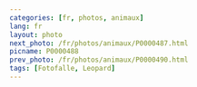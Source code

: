 ```yaml
---
categories: [fr, photos, animaux]
lang: fr
layout: photo
next_photo: /fr/photos/animaux/P0000487.html
picname: P0000488
prev_photo: /fr/photos/animaux/P0000490.html
tags: [Fotofalle, Leopard]
---
```

